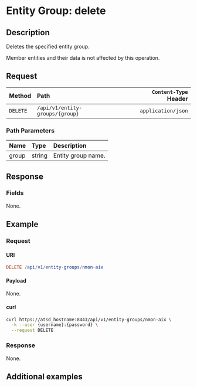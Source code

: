 # Entity Group: delete

## Description

Deletes the specified entity group.

Member entities and their data is not affected by this operation.

## Request

| Method | Path | `Content-Type` Header|
|:---|:---|---:|
| `DELETE` | `/api/v1/entity-groups/{group}` | `application/json` |

### Path Parameters

|**Name**|**Type**|**Description**|
|:---|:---|:---|
| group |string|Entity group name.|

## Response

### Fields

None.

## Example

### Request

#### URI

```elm
DELETE /api/v1/entity-groups/nmon-aix
```

#### Payload

None.

#### curl

```bash
curl https://atsd_hostname:8443/api/v1/entity-groups/nmon-aix \
  -k --user {username}:{password} \
  --request DELETE
```

### Response

None.

## Additional examples